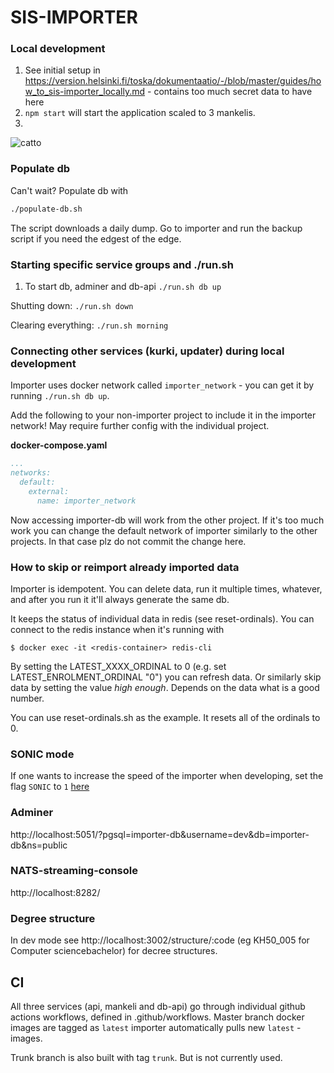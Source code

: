 # SIS-IMPORTER

### Local development

1. See initial setup in https://version.helsinki.fi/toska/dokumentaatio/-/blob/master/guides/how_to_sis-importer_locally.md - contains too much secret data to have here
2. `npm start` will start the application scaled to 3 mankelis.
3.

![catto](http://i.imgur.com/1uYroRF.gif)

### Populate db

Can't wait? Populate db with

```bash
./populate-db.sh
```

The script downloads a daily dump. Go to importer and run the backup script if you need the edgest of the edge.

### Starting specific service groups and ./run.sh ###

1. To start db, adminer and db-api `./run.sh db up`

Shutting down: `./run.sh down`

Clearing everything: `./run.sh morning`

### Connecting other services (kurki, updater) during local development ###

Importer uses docker network called `importer_network` - you can get it by running `./run.sh db up`.

Add the following to your non-importer project to include it in the importer network! May require further config with the individual project.

**docker-compose.yaml**
```yaml
...
networks:
  default:
    external: 
      name: importer_network
```

Now accessing importer-db will work from the other project. If it's too much work you can change the default network of importer similarly to the other projects. In that case plz do not commit the change here.

### How to skip or reimport already imported data ###

Importer is idempotent. You can delete data, run it multiple times, whatever, and after you run it it'll always generate the same db.

It keeps the status of individual data in redis (see reset-ordinals). You can connect to the redis instance when it's running with

```console
$ docker exec -it <redis-container> redis-cli
```

By setting the LATEST_XXXX_ORDINAL to 0 (e.g. set LATEST_ENROLMENT_ORDINAL "0") you can refresh data. Or similarly skip data by setting the value *high enough*. Depends on the data what is a good number.

You can use reset-ordinals.sh as the example. It resets all of the ordinals to 0.

### SONIC mode

If one wants to increase the speed of the importer when developing, set the flag `SONIC` to `1` [here](https://github.com/UniversityOfHelsinkiCS/sis-importer/blob/master/docker-compose.yml#L24)

### Adminer

http://localhost:5051/?pgsql=importer-db&username=dev&db=importer-db&ns=public

### NATS-streaming-console ###

http://localhost:8282/  

### Degree structure ###

In dev mode see http://localhost:3002/structure/:code (eg KH50_005 for Computer sciencebachelor) for decree structures.

## CI ##

All three services (api, mankeli and db-api) go through individual github actions workflows, defined in .github/workflows.
Master branch docker images are tagged as `latest` importer automatically pulls new `latest` -images.

Trunk branch is also built with tag `trunk`. But is not currently used.


